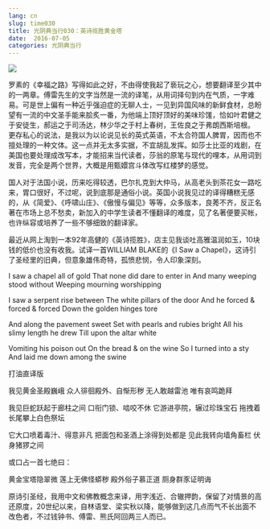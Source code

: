 ```yaml
---
lang: cn
slug: time030
title: 光阴典当行030：英诗揽胜黄金塔
date:  2016-07-05
categories: 光阴典当行
---
```

![](http://oouh9u8nz.bkt.gdipper.com/time030.jpg)

罗素的《幸福之路》写得如此之好，不由得使我起了亵玩之心，想要翻译至少其中的一两章。傅雷先生的文字当然是一流的译笔，从用词择句到内在气质，一字难易。可是世上偏有一种近乎强迫症的无聊人士，一见到异国风味的新鲜食材，总盼望有一流的中文圣手能来脍炙一番，为他端上顶好顶好的美味珍馐，恰如叶君健之于安徒生，郝运之于司汤达，林少华之于村上春树，王佐良之于弗朗西斯培根。
更存私心的说法，是我以为以论说见长的英式英语，不太合符国人脾胃，因而也不擅处理的一种文体。这一点并无太多实据，不宜胡乱发挥。如莎士比亚的戏剧，在美国也要处理成改写本，才能招来当代读者，莎翁的原笔与现代的哩本，从用词到发音，完全是两个世界，大概是用甄嬛宫斗体改写红楼梦的感觉。

国人对于法国小说，历来吃得较透，巴尔扎克到大仲马，从高老头到茶花女一路吃来，胃口很好，不过呢，说到底那是通俗小说。英国小说我见过的译得糟糕无感的，从《简爱》、《呼啸山庄》、《傲慢与偏见》等等，众多版本，良莠不齐，反正名著在市场上总不愁卖，新加入的中学生读者不懂翻译的难度，见了名著便要买帐，也许纵容或培养了一些不够细致的翻译家。

最近从网上淘到一本92年高健的《英诗揽胜》，店主见我谈吐高雅温润如玉，10块钱的低价也没有收我。试译一首WILLIAM BLAKE的《I Saw a Chapel》，这诗引了圣经里的旧典，但意象雄伟奇特，孤愤悲悯，令人印象深刻。

I saw a chapel all of gold
That none did dare to enter in 
And many weeping stood without 
Weeping mourning worshipping

I saw a serpent rise between
The white pillars of the door 
And he forced &amp; forced &amp; forced 
Down the golden hinges tore 

And along the pavement sweet 
Set with pearls and rubies bright 
All his slimy length he drew
Till upon the altar white

Vomiting his poison out
On the bread &amp; on the wine
So I turned into a sty
And laid me down among the swine 

打油直译版

我见黄金圣殿巍峨
众人徘徊殿外、自惭形秽
无人敢越雷池
唯有哀鸣跪拜

我见巨蛇跃起于廊柱之间
口衔门锁、啮咬不休
它游进亭院，辗过珍珠宝石
拖拽着长尾攀上白色祭坛

它大口喷着毒汁、得意非凡
把面包和圣酒上涂得到处都是
见此我转向墙角畜栏
伏身猪猡之间

或口占一首七绝曰：

黄金宝塔隐翠微
莲上无佛怪蟒秽
殿外俗子慕正道
厕身群豕证明诲

原诗引圣经，我用中文和佛教概念来译，用字浅近、合辙押韵，保留了对情景的高还原度，20世纪以来，自林语堂、梁实秋以降，能够做到这几点而气不长出面不改色者，不过钱钟书、傅雷、熊氏阿回两三人而已。


